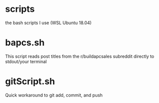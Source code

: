 # scripts
the bash scripts I use (WSL Ubuntu 18.04)

# bapcs.sh
This script reads post titles from the r/buildapcsales subreddit directly to stdout/your terminal

# gitScript.sh
Quick workaround to git add, commit, and push
